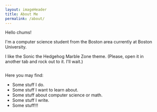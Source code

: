 ```yaml
---
layout: imageHeader
title: About Me
permalink: /about/
---
```


<link rel="stylesheet" type="text/css"  href="/keiths-site/css/main.css">

Hello chums!

I'm a computer science student from the Boston area currently at Boston University.

I like the Sonic the Hedgehog Marble Zone theme. (Please, open it in another tab and rock out to it. I'll wait.)

<img src="https://raw.githubusercontent.com/kdlovett/keiths-site/gh-pages/images/mjr000.bmp" alt="">

Here you may find:

* Some stuff I do.
* Some stuff I want to learn about.
* Some stuff about computer science or math.
* Some stuff I write.
* Some stuff!!!